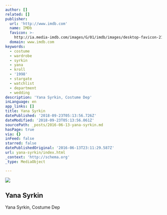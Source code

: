 ```yaml
---
author: []
related: []
publisher:
  url: 'http://www.imdb.com'
  name: IMDb
  favicon: >-
    http://ia.media-imdb.com/images/G/01/imdb/images/desktop-favicon-2165806970._CB270901283_.ico
  domain: www.imdb.com
keywords:
  - costume
  - wardrobe
  - syrkin
  - yana
  - kroll
  - '1998'
  - stargate
  - watchlist
  - department
  - wedding
description: 'Yana Syrkin, Costume Dep'
inLanguage: en
app_links: []
title: Yana Syrkin
datePublished: '2018-09-23T05:13:56.726Z'
dateModified: '2018-09-23T05:13:56.061Z'
sourcePath: _posts/2016-06-13-yana-syrkin.md
hasPage: true
via: {}
inFeed: false
starred: false
datePublishedOriginal: '2016-06-13T23:11:29.587Z'
url: yana-syrkin/index.html
_context: 'http://schema.org'
_type: MediaObject

---
```

<article style=""><img src="https://s3-us-west-2.amazonaws.com/the-grid-img/p/2faa9366907e41a1753e8ef0fe6d0c6ffa109513.png" /><h1>Yana Syrkin</h1><p>Yana Syrkin, Costume Dep</p></article>
